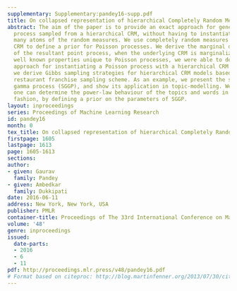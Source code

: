 ```yaml
---
supplementary: Supplementary:pandey16-supp.pdf
title: On collapsed representation of hierarchical Completely Random Measures
abstract: The aim of the paper is to provide an exact approach for generating a Poisson
  process sampled from a hierarchical CRM, without having to instantiate the infinitely
  many atoms of the random measures. We use completely random measures (CRM) and hierarchical
  CRM to define a prior for Poisson processes. We derive the marginal distribution
  of the resultant point process, when the underlying CRM is marginalized out. Using
  well known properties unique to Poisson processes, we were able to derive an exact
  approach for instantiating a Poisson process with a hierarchical CRM prior. Furthermore,
  we derive Gibbs sampling strategies for hierarchical CRM models based on Chinese
  restaurant franchise sampling scheme. As an example, we present the sum of generalized
  gamma process (SGGP), and show its application in topic-modelling. We show that
  one can determine the power-law behaviour of the topics and words in a Bayesian
  fashion, by defining a prior on the parameters of SGGP.
layout: inproceedings
series: Proceedings of Machine Learning Research
id: pandey16
month: 0
tex_title: On collapsed representation of hierarchical Completely Random Measures
firstpage: 1605
lastpage: 1613
page: 1605-1613
sections: 
author:
- given: Gaurav
  family: Pandey
- given: Ambedkar
  family: Dukkipati
date: 2016-06-11
address: New York, New York, USA
publisher: PMLR
container-title: Proceedings of The 33rd International Conference on Machine Learning
volume: '48'
genre: inproceedings
issued:
  date-parts:
  - 2016
  - 6
  - 11
pdf: http://proceedings.mlr.press/v48/pandey16.pdf
# Format based on citeproc: http://blog.martinfenner.org/2013/07/30/citeproc-yaml-for-bibliographies/
---
```

